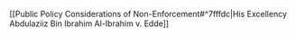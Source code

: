 [[Public Policy Considerations of Non-Enforcement#^7fffdc|His Excellency Abdulaziiz Bin Ibrahim Al-Ibrahim v. Edde]]